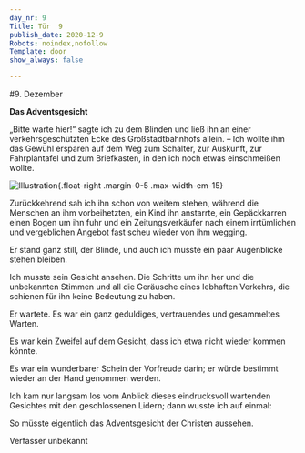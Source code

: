 ```yaml
---
day_nr: 9
Title: Tür  9
publish_date: 2020-12-9
Robots: noindex,nofollow
Template: door
show_always: false

---
```


#9. Dezember

**Das Adventsgesicht**

„Bitte warte hier!“ sagte ich zu dem Blinden und ließ ihn an einer verkehrsgeschützten Ecke des Großstadtbahnhofs allein. – Ich wollte ihm das Gewühl ersparen auf dem Weg zum Schalter, zur Auskunft, zur Fahrplantafel und zum Briefkasten, in den ich noch etwas einschmeißen wollte.

![Illustration](%assets_url%/pics/09/illustration.png){.float-right .margin-0-5 .max-width-em-15}

Zurückkehrend sah ich ihn schon von weitem stehen, während die Menschen an ihm vorbeihetzten, ein Kind ihn anstarrte, ein Gepäckkarren einen Bogen um ihn fuhr und ein Zeitungsverkäufer nach einem irrtümlichen und vergeblichen Angebot fast scheu wieder von ihm wegging.

Er stand ganz still, der Blinde, und auch ich musste ein paar Augenblicke stehen bleiben.

Ich musste sein Gesicht ansehen. Die Schritte um ihn her und die unbekannten Stimmen und all die Geräusche eines lebhaften Verkehrs, die schienen für ihn keine Bedeutung zu haben.

Er wartete. Es war ein ganz geduldiges, vertrauendes und gesammeltes Warten.

Es war kein Zweifel auf dem Gesicht, dass ich etwa nicht wieder kommen könnte.

Es war ein wunderbarer Schein der Vorfreude darin; er würde bestimmt wieder an der Hand genommen werden.

Ich kam nur langsam los vom Anblick dieses eindrucksvoll wartenden Gesichtes mit den geschlossenen Lidern; dann wusste ich auf einmal:

So müsste eigentlich das Adventsgesicht der Christen aussehen.

Verfasser unbekannt